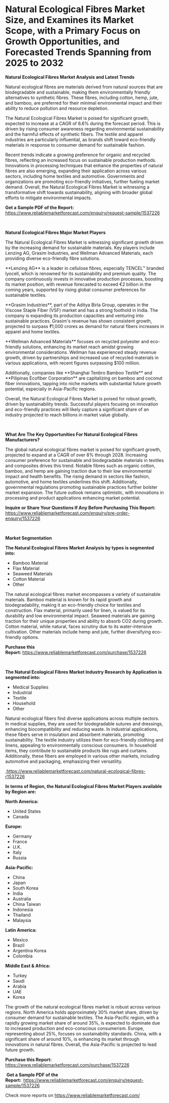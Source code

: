 <p><h1>Natural Ecological Fibres Market Size, and Examines its Market Scope, with a Primary Focus on Growth Opportunities, and Forecasted Trends Spanning from 2025 to 2032</h1></p><p><strong>Natural Ecological Fibres Market Analysis and Latest Trends</strong></p>
<p><p>Natural ecological fibres are materials derived from natural sources that are biodegradable and sustainable, making them environmentally friendly alternatives to synthetic fibres. These fibres, including cotton, hemp, jute, and bamboo, are preferred for their minimal environmental impact and their ability to reduce pollution and resource depletion.</p><p>The Natural Ecological Fibres Market is poised for significant growth, expected to increase at a CAGR of 6.6% during the forecast period. This is driven by rising consumer awareness regarding environmental sustainability and the harmful effects of synthetic fibers. The textile and apparel industries are particularly influential, as brands shift toward eco-friendly materials in response to consumer demand for sustainable fashion.</p><p>Recent trends indicate a growing preference for organic and recycled fibres, reflecting an increased focus on sustainable production methods. Innovations in processing techniques that enhance the properties of natural fibres are also emerging, expanding their application across various sectors, including home textiles and automotive. Governments and organizations are promoting eco-friendly initiatives, further fueling market demand. Overall, the Natural Ecological Fibres Market is witnessing a transformative shift towards sustainability, aligning with broader global efforts to mitigate environmental impacts.</p></p>
<p><strong>Get a Sample PDF of the Report:&nbsp;</strong> <a href="https://www.reliablemarketforecast.com/enquiry/request-sample/1537226?utm_campaign=2145&utm_medium=2&utm_source=Github&utm_content=ia&utm_term=02022025&utm_id=natural-ecological-fibres">https://www.reliablemarketforecast.com/enquiry/request-sample/1537226</a></p>
<p>&nbsp;</p>
<p><strong>Natural Ecological Fibres Major Market Players</strong></p>
<p><p>The Natural Ecological Fibres Market is witnessing significant growth driven by the increasing demand for sustainable materials. Key players include Lenzing AG, Grasim Industries, and Wellman Advanced Materials, each providing diverse eco-friendly fibre solutions.</p><p>**Lenzing AG** is a leader in cellulose fibres, especially TENCEL™ branded lyocell, which is renowned for its sustainability and premium quality. The company continuously invests in innovative production processes, boosting its market position, with revenue forecasted to exceed €2 billion in the coming years, supported by rising global consumer preferences for sustainable textiles.</p><p>**Grasim Industries**, part of the Aditya Birla Group, operates in the Viscose Staple Fiber (VSF) market and has a strong foothold in India. The company is expanding its production capacities and venturing into sustainable practices. Grasim's revenue has shown consistent growth, projected to surpass ₹1,000 crores as demand for natural fibers increases in apparel and home textiles.</p><p>**Wellman Advanced Materials** focuses on recycled polyester and eco-friendly solutions, enhancing its market reach amidst growing environmental considerations. Wellman has experienced steady revenue growth, driven by partnerships and increased use of recycled materials in various applications, with recent figures surpassing $100 million.</p><p>Additionally, companies like **Shanghai Tenbro Bamboo Textile** and **Pilipinas Ecofiber Corporation** are capitalizing on bamboo and coconut fiber innovations, tapping into niche markets with substantial future growth potential, especially in Asia-Pacific regions.</p><p>Overall, the Natural Ecological Fibres Market is poised for robust growth, driven by sustainability trends. Successful players focusing on innovation and eco-friendly practices will likely capture a significant share of an industry projected to reach billions in market value globally.</p></p>
<p>&nbsp;</p>
<p><strong>What Are The Key Opportunities For Natural Ecological Fibres Manufacturers?</strong></p>
<p><p>The global natural ecological fibres market is poised for significant growth, projected to expand at a CAGR of over 8% through 2028. Increasing consumer preference for sustainable and biodegradable materials in textiles and composites drives this trend. Notable fibres such as organic cotton, bamboo, and hemp are gaining traction due to their low environmental impact and health benefits. The rising demand in sectors like fashion, automotive, and home textiles underlines this shift. Additionally, governmental regulations promoting sustainable practices further bolster market expansion. The future outlook remains optimistic, with innovations in processing and product applications enhancing market potential.</p></p>
<p><strong>Inquire or Share Your Questions If Any Before Purchasing This Report:</strong> <a href="https://www.reliablemarketforecast.com/enquiry/pre-order-enquiry/1537226?utm_campaign=2145&utm_medium=2&utm_source=Github&utm_content=ia&utm_term=02022025&utm_id=natural-ecological-fibres">https://www.reliablemarketforecast.com/enquiry/pre-order-enquiry/1537226</a></p>
<p>&nbsp;</p>
<p><strong>Market Segmentation</strong></p>
<p><strong>The Natural Ecological Fibres Market Analysis by types is segmented into:</strong></p>
<p><ul><li>Bamboo Material</li><li>Flax Material</li><li>Seaweed Materials</li><li>Cotton Material</li><li>Other</li></ul></p>
<p><p>The natural ecological fibres market encompasses a variety of sustainable materials. Bamboo material is known for its rapid growth and biodegradability, making it an eco-friendly choice for textiles and construction. Flax material, primarily used for linen, is valued for its durability and low environmental impact. Seaweed materials are gaining traction for their unique properties and ability to absorb CO2 during growth. Cotton material, while natural, faces scrutiny due to its water-intensive cultivation. Other materials include hemp and jute, further diversifying eco-friendly options.</p></p>
<p><strong>Purchase this Report:&nbsp;</strong><a href="https://www.reliablemarketforecast.com/purchase/1537226?utm_campaign=2145&utm_medium=2&utm_source=Github&utm_content=ia&utm_term=02022025&utm_id=natural-ecological-fibres">https://www.reliablemarketforecast.com/purchase/1537226</a></p>
<p>&nbsp;</p>
<p><strong>The Natural Ecological Fibres Market Industry Research by Application is segmented into:</strong></p>
<p><ul><li>Medical Supplies</li><li>Industrial</li><li>Textile</li><li>Household</li><li>Other</li></ul></p>
<p><p>Natural ecological fibers find diverse applications across multiple sectors. In medical supplies, they are used for biodegradable sutures and dressings, enhancing biocompatibility and reducing waste. In industrial applications, these fibers serve in insulation and absorbent materials, promoting sustainability. The textile industry utilizes them for eco-friendly clothing and linens, appealing to environmentally conscious consumers. In household items, they contribute to sustainable products like rugs and curtains. Additionally, these fibers are employed in various other markets, including automotive and packaging, emphasizing their versatility.</p></p>
<p><a href="https://www.reliablemarketforecast.com/natural-ecological-fibres-r1537226?utm_campaign=2145&utm_medium=2&utm_source=Github&utm_content=ia&utm_term=02022025&utm_id=natural-ecological-fibres">&nbsp;https://www.reliablemarketforecast.com/natural-ecological-fibres-r1537226</a></p>
<p><strong>In terms of Region, the Natural Ecological Fibres Market Players available by Region are:</strong></p>
<p>
    <p> <strong> North America: </strong>
        <ul>
            <li>United States</li>
            <li>Canada</li>
        </ul>
        </p> 
    <p> <strong> Europe: </strong>
        <ul>
            <li>Germany</li>
            <li>France</li>
            <li>U.K.</li>
            <li>Italy</li>
            <li>Russia</li>
        </ul>
        </p> 
    <p> <strong> Asia-Pacific: </strong>
        <ul>
            <li>China</li>
            <li>Japan</li>
            <li>South Korea</li>
            <li>India</li>
            <li>Australia</li>
            <li>China Taiwan</li>
            <li>Indonesia</li>
            <li>Thailand</li>
            <li>Malaysia</li>
        </ul>
        </p> 
    <p> <strong> Latin America: </strong>
        <ul>
            <li>Mexico</li>
            <li>Brazil</li>
            <li>Argentina Korea</li>
            <li>Colombia</li>
        </ul>
        </p> 
    <p> <strong> Middle East & Africa: </strong>
        <ul>
            <li>Turkey</li>
            <li>Saudi</li>
            <li>Arabia</li>
            <li>UAE</li>
            <li>Korea</li>
        </ul>
    </p>
    </p>
<p><p>The growth of the natural ecological fibres market is robust across various regions. North America holds approximately 30% market share, driven by consumer demand for sustainable textiles. The Asia-Pacific region, with a rapidly growing market share of around 35%, is expected to dominate due to increased production and eco-conscious consumerism. Europe, representing about 25%, focuses on sustainability standards. China, with a significant share of around 10%, is enhancing its market through innovations in natural fibres. Overall, the Asia-Pacific is projected to lead future growth.</p></p>
<p><strong>Purchase this Report: </strong><a href="https://www.reliablemarketforecast.com/purchase/1537226?utm_campaign=2145&utm_medium=2&utm_source=Github&utm_content=ia&utm_term=02022025&utm_id=natural-ecological-fibres">https://www.reliablemarketforecast.com/purchase/1537226</a></p>
<p>&nbsp;<strong>Get a Sample PDF of the Report:&nbsp;&nbsp;</strong><a href="https://www.reliablemarketforecast.com/enquiry/request-sample/1537226?utm_campaign=2145&utm_medium=2&utm_source=Github&utm_content=ia&utm_term=02022025&utm_id=natural-ecological-fibres">https://www.reliablemarketforecast.com/enquiry/request-sample/1537226</a></p>
<p><strong></strong></p>
<p>Check more reports on <a href="https://www.reliablemarketforecast.com/?utm_campaign=2145&utm_medium=2&utm_source=Github&utm_content=ia&utm_term=02022025&utm_id=natural-ecological-fibres">https://www.reliablemarketforecast.com/</a></p>